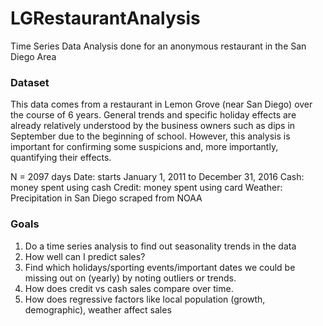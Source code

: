 # LGRestaurantAnalysis
Time Series Data Analysis done for an anonymous restaurant in the San Diego Area

### Dataset
This data comes from a restaurant in Lemon Grove (near San Diego) over the course of 6 years. General trends and specific holiday effects are already relatively understood by the business owners such as dips in September due to the beginning of school. However, this analysis is important for confirming some suspicions and, more importantly, quantifying their effects.

N = 2097 days
Date: starts January 1, 2011 to December 31, 2016
Cash: money spent using cash
Credit: money spent using card
Weather: Precipitation in San Diego scraped from NOAA


### Goals
1. Do a time series analysis to find out seasonality trends in the data
2. How well can I predict sales?
3. Find which holidays/sporting events/important dates we could be missing out on (yearly) by noting outliers or trends.
4. How does credit vs cash sales compare over time.
5. How does regressive factors like local population (growth, demographic), weather affect sales
